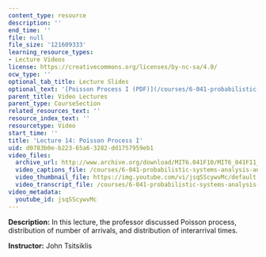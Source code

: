 ```yaml
---
content_type: resource
description: ''
end_time: ''
file: null
file_size: '121609333'
learning_resource_types:
- Lecture Videos
license: https://creativecommons.org/licenses/by-nc-sa/4.0/
ocw_type: ''
optional_tab_title: Lecture Slides
optional_text: '[Poisson Process I (PDF)](/courses/6-041-probabilistic-systems-analysis-and-applied-probability-fall-2010/resources/mit6_041f10_l14)'
parent_title: Video Lectures
parent_type: CourseSection
related_resources_text: ''
resource_index_text: ''
resourcetype: Video
start_time: ''
title: 'Lecture 14: Poisson Process I'
uid: d0783b0e-b223-65a6-3282-dd1757959eb1
video_files:
  archive_url: http://www.archive.org/download/MIT6.041F10/MIT6_041F11_lec14_300k.mp4
  video_captions_file: /courses/6-041-probabilistic-systems-analysis-and-applied-probability-fall-2010/0c2903eb6a2b50529226ffadcab6454b_jsqSScywvMc.vtt
  video_thumbnail_file: https://img.youtube.com/vi/jsqSScywvMc/default.jpg
  video_transcript_file: /courses/6-041-probabilistic-systems-analysis-and-applied-probability-fall-2010/f86a8251b3b065ee981025c48234912e_jsqSScywvMc.pdf
video_metadata:
  youtube_id: jsqSScywvMc
---
```


**Description:** In this lecture, the professor discussed Poisson process, distribution of number of arrivals, and distribution of interarrival times.

**Instructor:** John Tsitsiklis

